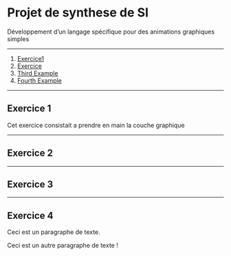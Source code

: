 # Projet de synthese de SI
Développement d’un langage spécifique pour des animations graphiques simples 
*******************
1. [Exercice1](#exercice-1)
2. [Exercice](#example2)
3. [Third Example](#third-example)
4. [Fourth Example](#fourth-examplehttpwwwfourthexamplecom)
*******************
## Exercice 1
Cet exercice consistait a prendre en main la couche graphique
*******************
## Exercice 2
*******************
## Exercice 3
*******************
## Exercice 4


<p>Ceci est un paragraphe de texte.</p>

<p>Ceci est un autre paragraphe de texte !</p>
